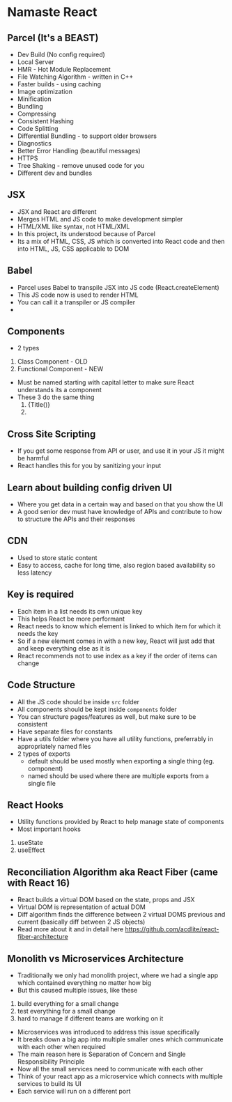 # Namaste React

## Parcel (It's a BEAST)
- Dev Build (No config required) 
- Local Server
- HMR - Hot Module Replacement
- File Watching Algorithm - written in C++
- Faster builds - using caching
- Image optimization
- Minification
- Bundling
- Compressing
- Consistent Hashing
- Code Splitting
- Differential Bundling - to support older browsers
- Diagnostics
- Better Error Handling (beautiful messages)
- HTTPS
- Tree Shaking - remove unused code for you
- Different dev and bundles

## JSX
- JSX and React are different
- Merges HTML and JS code to make development simpler
- HTML/XML like syntax, not HTML/XML
- In this project, its understood because of Parcel
- Its a mix of HTML, CSS, JS which is converted into React code and then into HTML, JS, CSS applicable to DOM

## Babel
- Parcel uses Babel to transpile JSX into JS code (React.createElement)
- This JS code now is used to render HTML
- You can call it a transpiler or JS compiler
-

## Components
- 2 types
1. Class Component - OLD
2. Functional Component - NEW
- Must be named starting with capital letter to make sure React understands its a component
- These 3 do the same thing
    1. {Title()}
    2. <Title />
    3. <Title></Title>

## Cross Site Scripting
- If you get some response from API or user, and use it in your JS it might be harmful
- React handles this for you by sanitizing your input

## Learn about building config driven UI
- Where you get data in a certain way and based on that you show the UI
- A good senior dev must have knowledge of APIs and contribute to how to structure the APIs and their responses

## CDN
- Used to store static content
- Easy to access, cache for long time, also region based availability so less latency

## Key is required
- Each item in a list needs its own unique key
- This helps React be more performant
- React needs to know which element is linked to which item for which it needs the key
- So if a new element comes in with a new key, React will just add that and keep everything else as it is
- React recommends not to use index as a key if the order of items can change

## Code Structure
- All the JS code should be inside `src` folder
- All components should be kept inside `components` folder
- You can structure pages/features as well, but make sure to be consistent
- Have separate files for constants
- Have a utils folder where you have all utility functions, preferrably in appropriately named files
- 2 types of exports
  - default should be used mostly when exporting a single thing (eg. component)
  - named should be used where there are multiple exports from a single file

## React Hooks
- Utility functions provided by React to help manage state of components
- Most important hooks
1. useState
2. useEffect

## Reconciliation Algorithm aka React Fiber (came with React 16)
- React builds a virtual DOM based on the state, props and JSX
- Virtual DOM is representation of actual DOM
- Diff algorithm finds the difference between 2 virtual DOMS previous and current (basically diff between 2 JS objects)
- Read more about it and in detail here https://github.com/acdlite/react-fiber-architecture

## Monolith vs Microservices Architecture
- Traditionally we only had monolith project, where we had a single app which contained everything no matter how big
- But this caused multiple issues, like these
1. build everything for a small change
2. test everything for a small change
3. hard to manage if different teams are working on it
- Microservices was introduced to address this issue specifically
- It breaks down a big app into multiple smaller ones which communicate with each other when required
- The main reason here is Separation of Concern and Single Responsibility Principle
- Now all the small services need to communicate with each other
- Think of your react app as a microservice which connects with multiple services to build its UI
- Each service will run on a different port
